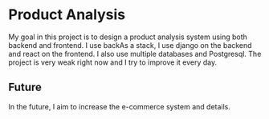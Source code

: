 # Product Analysis


My goal in this project is to design a product analysis system using both backend and frontend. I use backAs a stack, I use django on the backend and react on the frontend. I also use multiple databases and Postgresql.
The project is very weak right now and I try to improve it every day.



## Future

In the future, I aim to increase the e-commerce system and details.